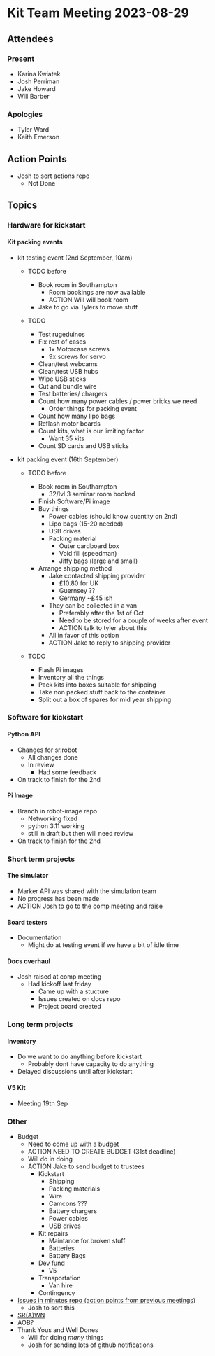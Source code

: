 # Kit Team Meeting 2023-08-29

## Attendees

### Present

- Karina Kwiatek
- Josh Perriman
- Jake Howard
- Will Barber

### Apologies

- Tyler Ward
- Keith Emerson

## Action Points

- Josh to sort actions repo
    - Not Done

## Topics

### Hardware for kickstart

#### Kit packing events

- kit testing event (2nd September, 10am)
    - TODO before
        - Book room in Southampton
            - Room bookings are now available
            - ACTION Will will book room
        - Jake to go via Tylers to move stuff

    - TODO
        - Test rugeduinos
        - Fix rest of cases
            - 1x Motorcase screws
            - 9x screws for servo
        - Clean/test webcams
        - Clean/test USB hubs
        - Wipe USB sticks
        - Cut and bundle wire
        - Test batteries/ chargers
        - Count how many power cables / power bricks we need
            - Order things for packing event
        - Count how many lipo bags
        - Reflash motor boards
        - Count kits, what is our limiting factor
            - Want 35 kits
        - Count SD cards and USB sticks


- kit packing event (16th September)
    - TODO before
        - Book room in Southampton
            - 32/lvl 3 seminar room booked
        - Finish Software/Pi image
        - Buy things
            - Power cables (should know quantity on 2nd)
            - Lipo bags (15-20 needed)
            - USB drives
            - Packing material
                - Outer cardboard box
                - Void fill (speedman)
                - Jiffy bags (large and small)
        - Arrange shipping method
            - Jake contacted shipping provider
                - £10.80 for UK
                - Guernsey ??
                - Germany ~£45 ish
            - They can be collected in a van
                - Preferably after the 1st of Oct
                - Need to be stored for a couple of weeks after event
                - ACTION talk to tyler about this
            - All in favor of this option
            - ACTION Jake to reply to shipping provider

    - TODO
        - Flash Pi images
        - Inventory all the things
        - Pack kits into boxes suitable for shipping
        - Take non packed stuff back to the container
        - Split out a box of spares for mid year shipping


### Software for kickstart

#### Python API

- Changes for sr.robot
    - All changes done
    - In review
        - Had some feedback
- On track to finish for the 2nd

#### Pi Image

- Branch in robot-image repo
    - Networking fixed
    - python 3.11 working
    - still in draft but then will need review
- On track to finish for the 2nd

### Short term projects

#### The simulator

- Marker API was shared with the simulation team
- No progress has been made
- ACTION Josh to go to the comp meeting and raise

#### Board testers

- Documentation
    - Might do at testing event if we have a bit of idle time

#### Docs overhaul

- Josh raised at comp meeting
    - Had kickoff last friday
        - Came up with a stucture
        - Issues created on docs repo
        - Project board created


### Long term projects

#### Inventory

- Do we want to do anything before kickstart
    - Probably dont have capacity to do anything
- Delayed discussions until after kickstart

#### V5 Kit

- Meeting 19th Sep

### Other

- Budget
    - Need to come up with a budget
    - ACTION NEED TO CREATE BUDGET (31st deadline)
    - Will do in doing
    - ACTION Jake to send budget to trustees
        - Kickstart
            - Shipping
            - Packing materials
            - Wire
            - Camcons ???
            - Battery chargers
            - Power cables
            - USB drives
        - Kit repairs
            - Maintance for broken stuff
            - Batteries
            - Battery Bags
        - Dev fund 
            - V5
        - Transportation
            - Van hire
        - Contingency
- [Issues in minutes repo (action points from previous meetings)](https://github.com/srobo/kit-team-minutes/issues)
    - Josh to sort this
- [SR(A)WN](https://github.com/srobo/srawn/issues)
- AOB?
- Thank Yous and Well Dones
    - Will for doing _many_ things
    - Josh for sending lots of github notifications

